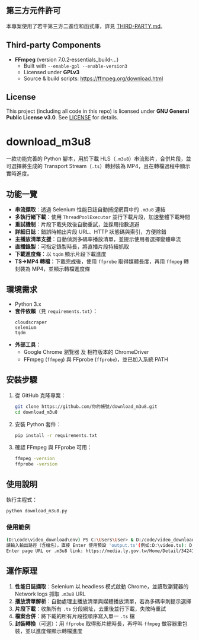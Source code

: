 ﻿## 第三方元件許可

本專案使用了若干第三方二進位和函式庫，詳見 [THIRD-PARTY.md](THIRD-PARTY.md)。
## Third‑party Components

- **FFmpeg** (version 7.0.2‑essentials_build‑…)
  - Built with `--enable-gpl --enable-version3`
  - Licensed under **GPLv3**
  - Source & build scripts: https://ffmpeg.org/download.html

## License

This project (including all code in this repo) is licensed under
**GNU General Public License v3.0**. See [LICENSE](LICENSE) for details.


# download_m3u8

一款功能完善的 Python 腳本，用於下載 HLS（`.m3u8`）串流影片，合併片段，並可選擇將生成的 Transport Stream（`.ts`）轉封裝為 MP4，且在轉檔過程中顯示實時進度。

## 功能一覽

- **串流擷取**：透過 Selenium 性能日誌自動捕捉網頁中的 `.m3u8` 連結
- **多執行緒下載**：使用 `ThreadPoolExecutor` 並行下載片段，加速整體下載時間
- **重試機制**：片段下載失敗後自動重試，並採用指數退避
- **詳細日誌**：錯誤時輸出片段 URL、HTTP 狀態碼與索引，方便除錯
- **主播放清單支援**：自動偵測多碼率播放清單，並提示使用者選擇變體串流
- **直播錄製**：可指定錄製時長，將直播片段持續抓取
- **下載進度條**：以 `tqdm` 顯示片段下載進度
- **TS→MP4 轉檔**：下載完成後，使用 `ffprobe` 取得媒體長度，再用 `ffmpeg` 轉封裝為 MP4，並顯示轉檔進度條

## 環境需求

- Python 3.x
- **套件依賴**（見 `requirements.txt`）：
  ```text
  cloudscraper
  selenium
  tqdm
  ```  
- **外部工具**：
  - Google Chrome 瀏覽器 及 相符版本的 ChromeDriver
  - FFmpeg (`ffmpeg`) 與 FFprobe (`ffprobe`)，並已加入系統 PATH

## 安裝步驟

1. 從 GitHub 克隆專案：
   ```bash
   git clone https://github.com/你的帳號/download_m3u8.git
   cd download_m3u8
   ```
2. 安裝 Python 套件：
   ```bash
   pip install -r requirements.txt
   ```
3. 確認 FFmpeg 與 FFprobe 可用：
   ```bash
   ffmpeg -version
   ffprobe -version
   ```

## 使用說明

執行主程式：
```bash
python download_m3u8.py 
```
### 使用範例
   ```bash
   (D:\code\video_download\env) PS C:\Users\User> & D:/code/video_download/env/python.exe d:/code/video_download/download_m3u8.py
   請輸入輸出路徑（含檔名），直接 Enter 使用預設 'output.ts'(例如:D:\video.ts): D:/1515.ts
   Enter page URL or .m3u8 link: https://media.ly.gov.tw/Home/Detail/342413
   ```
## 運作原理

1. **性能日誌擷取**：Selenium 以 headless 模式啟動 Chrome，並讀取瀏覽器的 Network logs 抓取 `.m3u8` URL
2. **播放清單解析**：自動處理主播放清單與媒體播放清單，若為多碼率則提示選擇
3. **片段下載**：收集所有 `.ts` 分段網址，去重後並行下載，失敗時重試
4. **檔案合併**：將下載的所有片段按順序寫入單一 `.ts` 檔
5. **封裝轉換**（可選）：用 `ffprobe` 取得影片總時長，再呼叫 `ffmpeg` 做容器重包裝，並以進度條顯示轉檔進度
